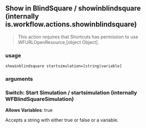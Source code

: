 
## Show in BlindSquare / showinblindsquare (internally is.workflow.actions.showinblindsquare)


> This action requires that Shortcuts has permission to use WFURLOpenResource,[object Object].

### usage
`showinblindsquare startsimulation=[string|variable]`

### arguments
### Switch: Start Simulation / startsimulation (internally WFBlindSquareSimulation)
**Allows Variables**: true


Accepts a string with either true or false
or a variable.
